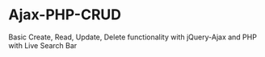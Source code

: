 # Ajax-PHP-CRUD
Basic Create, Read, Update, Delete functionality with jQuery-Ajax and PHP with Live Search Bar
